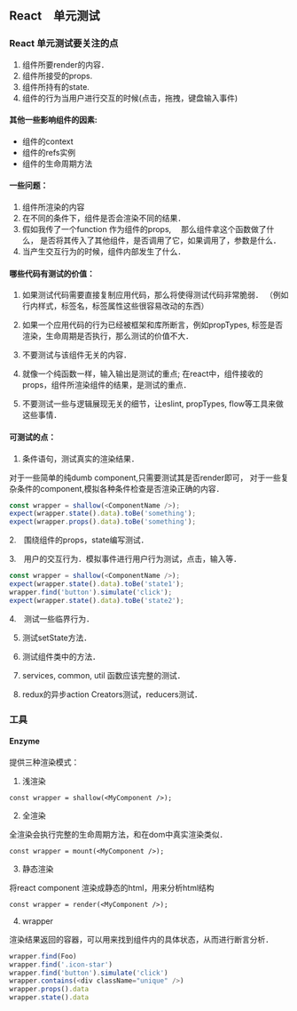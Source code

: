 ## React　单元测试

### React 单元测试要关注的点


1. 组件所要render的内容．
2. 组件所接受的props.
3. 组件所持有的state.
4. 组件的行为当用户进行交互的时候(点击，拖拽，键盘输入事件)


#### 其他一些影响组件的因素:

- 组件的context
- 组件的refs实例
- 组件的生命周期方法


#### 一些问题：　

1. 组件所渲染的内容
2. 在不同的条件下，组件是否会渲染不同的结果．
3. 假如我传了一个function 作为组件的props, 　那么组件拿这个函数做了什么，
是否将其传入了其他组件，是否调用了它，如果调用了，参数是什么．
4. 当产生交互行为的时候，组件内部发生了什么．


#### 哪些代码有测试的价值：

1. 如果测试代码需要直接复制应用代码，那么将使得测试代码非常脆弱．
（例如行内样式，标签名，标签属性这些很容易改动的东西）

2. 如果一个应用代码的行为已经被框架和库所断言，例如propTypes, 标签是否渲染，生命周期是否执行，那么测试的价值不大．

3. 不要测试与该组件无关的内容．

4. 就像一个纯函数一样，输入输出是测试的重点; 
在react中，组件接收的props，组件所渲染组件的结果，是测试的重点．

5. 不要测试一些与逻辑展现无关的细节，让eslint, propTypes, flow等工具来做这些事情．



#### 可测试的点：

1. 条件语句，测试真实的渲染结果．

对于一些简单的纯dumb component,只需要测试其是否render即可，
对于一些复杂条件的component,模拟各种条件检查是否渲染正确的内容．

```js
const wrapper = shallow(<ComponentName />);
expect(wrapper.state().data).toBe('something');
expect(wrapper.props().data).toBe('something');

```

2.　围绕组件的props，state编写测试．

3.　用户的交互行为．模拟事件进行用户行为测试，点击，输入等．

```js
const wrapper = shallow(<ComponentName />);
expect(wrapper.state().data).toBe('state1');
wrapper.find('button').simulate('click');
expect(wrapper.state().data).toBe('state2');
```

4.　测试一些临界行为．

5. 测试setState方法．

6. 测试组件类中的方法．

7. services, common, util 函数应该完整的测试．

8. redux的异步action Creators测试，reducers测试．


### 工具


#### Enzyme


提供三种渲染模式：

1. 浅渲染

`const wrapper = shallow(<MyComponent />);`

2. 全渲染

全渲染会执行完整的生命周期方法，和在dom中真实渲染类似．

`const wrapper = mount(<MyComponent />);`

3. 静态渲染

将react component 渲染成静态的html，用来分析html结构

`const wrapper = render(<MyComponent />);`

4. wrapper 

渲染结果返回的容器，可以用来找到组件内的具体状态，从而进行断言分析．

```js
wrapper.find(Foo)
wrapper.find('.icon-star')
wrapper.find('button').simulate('click')
wrapper.contains(<div className="unique" />)
wrapper.props().data
wrapper.state().data
```